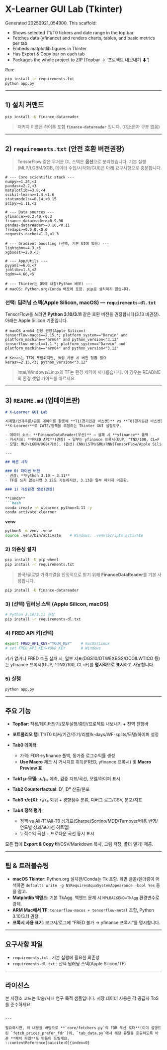 
# X-Learner GUI Lab (Tkinter)

Generated 20250921_054900. This scaffold:
- Shows selected T1/T0 tickers and date range in the top bar
- Fetches data (yfinance) and renders charts, tables, and basic metrics per tab
- Embeds matplotlib figures in Tkinter
- Has Export & Copy bar on each tab
- Packages the whole project to ZIP (Topbar → '프로젝트 내보내기 ⬇')

Run:
```bash
pip install -r requirements.txt
python app.py
```

---

## 1) 설치 커맨드

```bash
pip install -U finance-datareader
```

> 패키지 이름은 하이픈 포함 **`finance-datareader`** 입니다. (대소문자 구분 없음)

---

## 2) `requirements.txt` (안전 호환 버전권장)

> TensorFlow 같은 무거운 DL 스택은 **옵션**으로 분리했습니다. 기본 실행(MLP/LGBM/XGB, 데이터 수집/시각화/GUI)은 아래 요구사항으로 충분합니다.

```
# --- Core scientific stack ---
numpy>=1.24,<3
pandas>=2.2,<3
matplotlib>=3.8,<4
scikit-learn>=1.4,<1.6
statsmodels>=0.14,<0.15
scipy>=1.11,<2

# --- Data sources ---
yfinance>=0.2.40,<0.3
finance-datareader>=0.9.90
pandas-datareader>=0.10,<0.11
fredapi>=0.5.0,<0.6
requests-cache>=1.2,<1.3

# --- Gradient boosting (선택, 기본 UI에 있음) ---
lightgbm>=4.3,<5
xgboost>=2.0,<3

# --- App/Utils ---
pyyaml>=6.0,<7
joblib>=1.3,<2
tqdm>=4.66,<5

# --- Tkinter는 OS에 내장(Python 배포) ---
# macOS: Python.org/Conda 배포에 포함. pip로 설치하지 않습니다.
```

### 선택: 딥러닝 스택(Apple Silicon, macOS) — `requirements-dl.txt`

TensorFlow를 쓰려면 **Python 3.10/3.11** 같은 호환 버전을 권장합니다(3.13 비권장). 아래는 Apple Silicon 기준입니다.

```
# macOS arm64 전용 권장(Apple Silicon)
tensorflow-macos==2.15.*; platform_system=="Darwin" and platform_machine=="arm64" and python_version<"3.12"
tensorflow-metal==1.1.*; platform_system=="Darwin" and platform_machine=="arm64" and python_version<"3.12"

# Keras는 TF에 포함되지만, 독립 사용 시 버전 정합 필요
keras>=2.15,<3; python_version<"3.12"
```

> Intel/Windows/Linux의 TF는 환경 제약이 까다롭습니다. 이 경우는 README의 환경 셋업 가이드를 따르세요.

---

## 3) `README.md` (업데이트판)

````markdown
# X-Learner GUI Lab

시계열/인과추론/금융 데이터를 활용해 **T1(경기민감 바스켓)** vs **T0(경기둔감 바스켓)**를 비교하고
**X-Learner**로 CATE/정책을 추정하는 Tkinter GUI 실험도구.

- 데이터 소스: **FinanceDataReader(우선)** → 실패 시 **yfinance** 폴백  
- 거시지표: **FRED API**(권장) → 일부는 yfinance 프록시(UUP, ^TNX/100, CL=F 등)  
- 모델: MLP/LGBM/XGB(기본), (옵션) CNN/LSTM/GRU/RNN(TensorFlow/Apple Silicon 권장)

---

## 빠른 시작

### 0) 파이썬 버전
- 권장: **Python 3.10 ~ 3.11**
- TF를 쓰지 않는다면 3.12도 가능하지만, 3.13은 일부 패키지 미호환.

### 1) 가상환경 생성(권장)

**Conda**
```bash
conda create -n xlearner python=3.11 -y
conda activate xlearner
````

**venv**

```bash
python3 -m venv .venv
source .venv/bin/activate    # Windows: .venv\Scripts\activate
```

### 2) 의존성 설치

```bash
pip install -U pip wheel
pip install -r requirements.txt
```

> 한국/글로벌 가격계열을 안정적으로 받기 위해 **FinanceDataReader**를 기본 사용합니다.

```bash
pip install -U finance-datareader
```

### 3) (선택) 딥러닝 스택 (Apple Silicon, macOS)

```bash
# Python 3.10/3.11 권장
pip install -r requirements-dl.txt
```

### 4) FRED API 키(선택)

```bash
export FRED_API_KEY="YOUR_KEY"    # macOS/Linux
# set FRED_API_KEY=YOUR_KEY       # Windows
```

키가 없거나 FRED 호출 실패 시, 일부 지표(DGS10/DTWEXBGS/DCOILWTICO 등)는
yfinance 프록시(UUP, ^TNX/100, CL=F)를 **명시적으로 표시**하고 사용합니다.

### 5) 실행

```bash
python app.py
```

---

## 주요 기능

* **TopBar**: 적용/데이터받기/모두실행/중단/프로젝트 내보내기 + 전역 진행바
* **포트폴리오 탭**: T1/T0 티커/기간/주기/리밸/k-days/WF-splits/모델/하이퍼 설정
* **Tab0 데이터**:

  * 가격: FDR→yfinance 폴백, 동가중 로그수익률 생성
  * **Use Macro** 체크 시 거시지표 취득(FRED, yfinance 프록시) 및 **Macro Preview 표**
* **Tab1 μ-모델**: μ₁/μ₀ 예측, 검증 지표/곡선, 모델/하이퍼 표시
* **Tab2 Counterfactual**: D¹, D⁰ 산출/분포
* **Tab3 τ/e(X)**: τ₁/τ₀ 회귀 + 경향점수 분류, 디버그 로그/CSV, 분포/지표
* **Tab4 정책 평가**:

  * 정책 vs All-T1/All-T0 성과표(Sharpe/Sortino/MDD/Turnover/비용 반영/연도별 성과/포지션 히트맵)
  * 누적수익 곡선 + 드로다운 곡선 동시 표시

모든 탭에 **Export & Copy 바**(CSV/Markdown 복사, 그림 저장, 폴더 열기) 제공.

---

## 팁 & 트러블슈팅

* **macOS Tkinter**: Python.org 설치판/Conda는 Tk 포함. 화면 글꼴/렌더링이 어색하면 `defaults write -g NSRequiresAquaSystemAppearance -bool Yes` 등을 참고.
* **Matplotlib 백엔드**: 기본 TkAgg. 백엔드 문제 시 `MPLBACKEND=TkAgg` 환경변수로 강제.
* **ARM Mac에서 TF**: `tensorflow-macos + tensorflow-metal` 조합, Python 3.10/3.11 권장.
* **프록시 사용 표기**: 보고서/로그에 “FRED 불가 → yfinance 프록시”를 명시합니다.

---

## 요구사항 파일

* `requirements.txt` : 기본 실행에 필요한 의존성
* `requirements-dl.txt` : 선택 딥러닝 스택(Apple Silicon/TF)

---

## 라이선스

본 저장소 코드는 학술/사내 연구 목적 샘플입니다. 시장 데이터 사용은 각 공급자 ToS를 준수하세요.

```

---

필요하시면, 위 내용을 바탕으로 **`core/fetchers.py`의 FDR 우선 로더**(이미 설명드린 `fetch_prices_prefer_fdr`)와, `tab_data.py`에서 해당 유틸을 호출하도록 바꾼 **패치 파일**도 만들어 드릴게요.
::contentReference[oaicite:0]{index=0}
```

